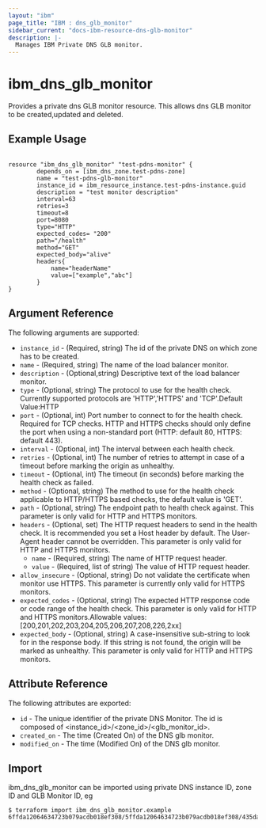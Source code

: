 ```yaml
---
layout: "ibm"
page_title: "IBM : dns_glb_monitor"
sidebar_current: "docs-ibm-resource-dns-glb-monitor"
description: |-
  Manages IBM Private DNS GLB monitor.
---
```


# ibm\_dns_glb_monitor

Provides a private dns GLB monitor resource. This allows dns GLB monitor to be created,updated and deleted.

## Example Usage

```hcl

resource "ibm_dns_glb_monitor" "test-pdns-monitor" {
		depends_on = [ibm_dns_zone.test-pdns-zone]
		name = "test-pdns-glb-monitor"
		instance_id = ibm_resource_instance.test-pdns-instance.guid
		description = "test monitor description"
		interval=63
		retries=3
		timeout=8
		port=8080
		type="HTTP"
		expected_codes= "200"
		path="/health"
		method="GET"
		expected_body="alive"
		headers{
			name="headerName"
			value=["example","abc"]
		}	
}

```

## Argument Reference

The following arguments are supported:

* `instance_id` - (Required, string) The id of the private DNS on which zone has to be created.
* `name` - (Required, string) The name of the load balancer monitor.
* `description` -  (Optional,string) Descriptive text of the load balancer monitor.
* `type` - (Optional, string) The protocol to use for the health check. Currently supported protocols are 'HTTP','HTTPS' and 'TCP'.Default Value:HTTP
* `port` - (Optional, int) Port number to connect to for the health check. Required for TCP checks. HTTP and HTTPS checks should only define the port when using a non-standard port (HTTP: default 80, HTTPS: default 443).
* `interval` - (Optional, int) The interval between each health check.
* `retries` - (Optional, int) The number of retries to attempt in case of a timeout before marking the origin as unhealthy.
* `timeout` - (Optional, int) The timeout (in seconds) before marking the health check as failed.
* `method` - (Optional, string) The method to use for the health check applicable to HTTP/HTTPS based checks, the default value is 'GET'.
* `path` - (Optional, string) The endpoint path to health check against. This parameter is only valid for HTTP and HTTPS monitors.
* `headers` - (Optional, set) The HTTP request headers to send in the health check. It is recommended you set a Host header by default. The User-Agent header cannot be overridden. This parameter is only valid for HTTP and HTTPS monitors.
  * `name` - (Required, string) The name of HTTP request header.
  * `value` - (Required, list of string) The value of HTTP request header.
* `allow_insecure` - (Optional, string) Do not validate the certificate when monitor use HTTPS. This parameter is currently only valid for HTTPS monitors.
* `expected_codes` - (Optional, string) The expected HTTP response code or code range of the health check. This parameter is only valid for HTTP and HTTPS monitors.Allowable values: [200,201,202,203,204,205,206,207,208,226,2xx]
* `expected_body` - (Optional, string) A case-insensitive sub-string to look for in the response body. If this string is not found, the origin will be marked as unhealthy. This parameter is only valid for HTTP and HTTPS monitors.



## Attribute Reference

The following attributes are exported:

* `id` - The unique identifier of the private DNS Monitor. The id is composed of <instance_id>/<zone_id>/<glb_monitor_id>.
* `created_on` - The time (Created On) of the DNS glb monitor. 
* `modified_on` - The time (Modified On) of the DNS glb monitor. 

## Import

ibm_dns_glb_monitor can be imported using private DNS instance ID, zone ID and GLB Monitor ID, eg

```
$ terraform import ibm_dns_glb_monitor.example 6ffda12064634723b079acdb018ef308/5ffda12064634723b079acdb018ef308/435da12064634723b079acdb018ef308
```